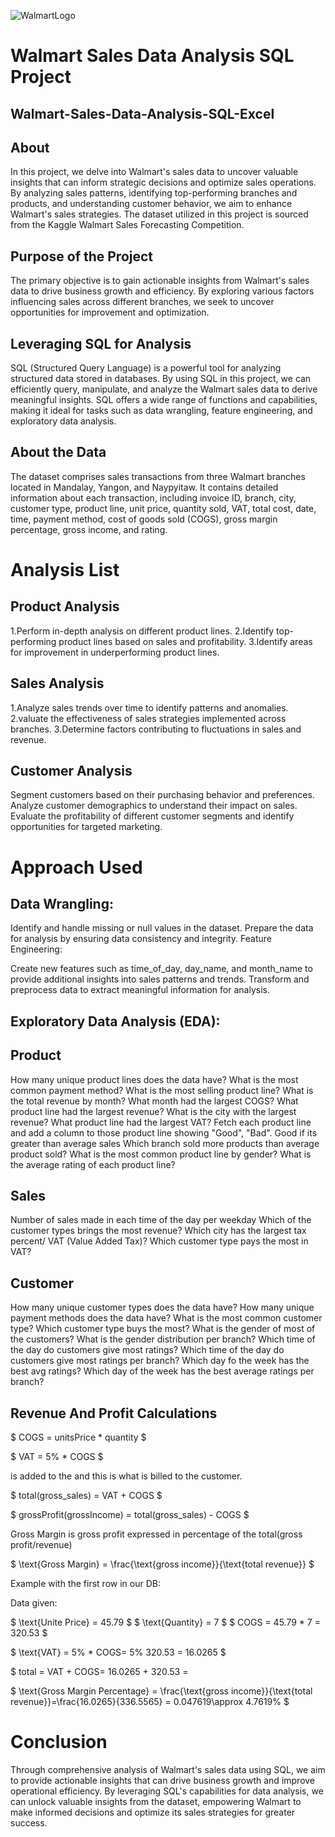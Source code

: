 
![WalmartLogo](https://github.com/Nish-gopi/Walmart-Sales-Data-Analysis-SQL-Excel-/assets/92908009/60eeb5b5-25cf-4f3f-835a-9aea66d9e9c0)

# Walmart Sales Data Analysis SQL Project
## Walmart-Sales-Data-Analysis-SQL-Excel
## About
In this project, we delve into Walmart's sales data to uncover valuable insights that can inform strategic decisions and optimize sales operations. By analyzing sales patterns, identifying top-performing branches and products, and understanding customer behavior, we aim to enhance Walmart's sales strategies. The dataset utilized in this project is sourced from the Kaggle Walmart Sales Forecasting Competition.

## Purpose of the Project
The primary objective is to gain actionable insights from Walmart's sales data to drive business growth and efficiency. By exploring various factors influencing sales across different branches, we seek to uncover opportunities for improvement and optimization.

## Leveraging SQL for Analysis
SQL (Structured Query Language) is a powerful tool for analyzing structured data stored in databases. By using SQL in this project, we can efficiently query, manipulate, and analyze the Walmart sales data to derive meaningful insights. SQL offers a wide range of functions and capabilities, making it ideal for tasks such as data wrangling, feature engineering, and exploratory data analysis.

## About the Data
The dataset comprises sales transactions from three Walmart branches located in Mandalay, Yangon, and Naypyitaw. It contains detailed information about each transaction, including invoice ID, branch, city, customer type, product line, unit price, quantity sold, VAT, total cost, date, time, payment method, cost of goods sold (COGS), gross margin percentage, gross income, and rating.

# Analysis List
## Product Analysis
1.Perform in-depth analysis on different product lines.
2.Identify top-performing product lines based on sales and profitability.
3.Identify areas for improvement in underperforming product lines.

## Sales Analysis
1.Analyze sales trends over time to identify patterns and anomalies.
2.valuate the effectiveness of sales strategies implemented across branches.
3.Determine factors contributing to fluctuations in sales and revenue.

## Customer Analysis
Segment customers based on their purchasing behavior and preferences.
Analyze customer demographics to understand their impact on sales.
Evaluate the profitability of different customer segments and identify opportunities for targeted marketing.

# Approach Used
## Data Wrangling:

Identify and handle missing or null values in the dataset.
Prepare the data for analysis by ensuring data consistency and integrity.
Feature Engineering:

Create new features such as time_of_day, day_name, and month_name to provide additional insights into sales patterns and trends.
Transform and preprocess data to extract meaningful information for analysis.
## Exploratory Data Analysis (EDA):

## Product
How many unique product lines does the data have?
What is the most common payment method?
What is the most selling product line?
What is the total revenue by month?
What month had the largest COGS?
What product line had the largest revenue?
What is the city with the largest revenue?
What product line had the largest VAT?
Fetch each product line and add a column to those product line showing "Good", "Bad". Good if its greater than average sales
Which branch sold more products than average product sold?
What is the most common product line by gender?
What is the average rating of each product line?
 
## Sales
Number of sales made in each time of the day per weekday
Which of the customer types brings the most revenue?
Which city has the largest tax percent/ VAT (Value Added Tax)?
Which customer type pays the most in VAT?

## Customer
How many unique customer types does the data have?
How many unique payment methods does the data have?
What is the most common customer type?
Which customer type buys the most?
What is the gender of most of the customers?
What is the gender distribution per branch?
Which time of the day do customers give most ratings?
Which time of the day do customers give most ratings per branch?
Which day fo the week has the best avg ratings?
Which day of the week has the best average ratings per branch?

## Revenue And Profit Calculations
$ COGS = unitsPrice * quantity $

$ VAT = 5% * COGS $

 is added to the 
 and this is what is billed to the customer.

$ total(gross_sales) = VAT + COGS $

$ grossProfit(grossIncome) = total(gross_sales) - COGS $

Gross Margin is gross profit expressed in percentage of the total(gross profit/revenue)

$ \text{Gross Margin} = \frac{\text{gross income}}{\text{total revenue}} $

Example with the first row in our DB:

Data given:

$ \text{Unite Price} = 45.79 $
$ \text{Quantity} = 7 $
$ COGS = 45.79 * 7 = 320.53 $

$ \text{VAT} = 5% * COGS\= 5% 320.53 = 16.0265 $

$ total = VAT + COGS\= 16.0265 + 320.53 = 

$ \text{Gross Margin Percentage} = \frac{\text{gross income}}{\text{total revenue}}\=\frac{16.0265}{336.5565} = 0.047619\\approx 4.7619% $


# Conclusion
Through comprehensive analysis of Walmart's sales data using SQL, we aim to provide actionable insights that can drive business growth and improve operational efficiency. By leveraging SQL's capabilities for data analysis, we can unlock valuable insights from the dataset, empowering Walmart to make informed decisions and optimize its sales strategies for greater success.
